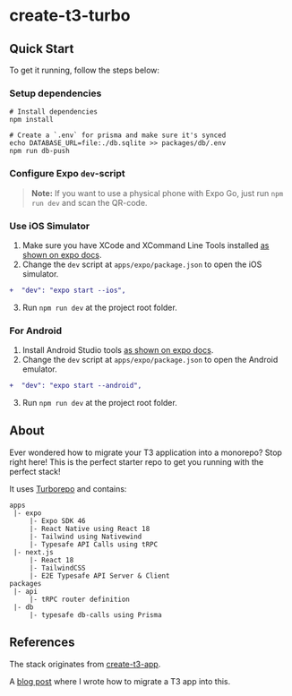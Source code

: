 # create-t3-turbo

## Quick Start

To get it running, follow the steps below:

### Setup dependencies
```shell
# Install dependencies
npm install

# Create a `.env` for prisma and make sure it's synced
echo DATABASE_URL=file:./db.sqlite >> packages/db/.env
npm run db-push
```

### Configure Expo `dev`-script

> **Note:** If you want to use a physical phone with Expo Go, just run `npm run dev` and scan the QR-code.

### Use iOS Simulator

1. Make sure you have XCode and XCommand Line Tools installed [as shown on expo docs](https://docs.expo.dev/workflow/ios-simulator/).
2. Change the `dev` script at `apps/expo/package.json` to open the iOS simulator.

```diff
+  "dev": "expo start --ios",
```

3. Run `npm run dev` at the project root folder.

### For Android

1. Install Android Studio tools [as shown on expo docs](https://docs.expo.dev/workflow/android-studio-emulator/). 
2. Change the `dev` script at `apps/expo/package.json` to open the Android emulator.

```diff
+  "dev": "expo start --android",
```

3. Run `npm run dev` at the project root folder.

## About

Ever wondered how to migrate your T3 application into a monorepo? Stop right here! This is the perfect starter repo to get you running with the perfect stack!

It uses [Turborepo](https://turborepo.org/) and contains:

```
apps
 |- expo
     |- Expo SDK 46
     |- React Native using React 18
     |- Tailwind using Nativewind
     |- Typesafe API Calls using tRPC
 |- next.js
     |- React 18
     |- TailwindCSS
     |- E2E Typesafe API Server & Client
packages
 |- api
     |- tRPC router definition
 |- db
     |- typesafe db-calls using Prisma
 ```
 
 ## References
 The stack originates from [create-t3-app](https://github.com/t3-oss/create-t3-app).
 
 A [blog post](https://jumr.dev/blog/t3-turbo) where I wrote how to migrate a T3 app into this. 
 

